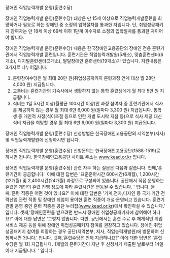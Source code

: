 장애인 직업능력개발 운영(훈련수당)


장애인 직업능력개발 운영(훈련수당) 대상은 만 15세 이상으로 직업능력개발훈련을 희망하거나 필요로 하는 장애인 중 소정의 입학절차를 통과한 자입니다. 단, 취업성공패키지 참여자는 만 18세 이상 69세 이하 1단계 이수자로 소정의 입학절차를 통과한 자이어야 합니다.


장애인 직업능력개발 운영(훈련수당) 내용은 한국장애인고용공단의 장애인 전용 훈련기관에서 직업능력개발 훈련입니다.
훈련기관은 직업능력개발원(5개소), 맞춤훈련센터(6개소), 디지털훈련센터(3개소), 발달장애인 훈련센터(19개소)가 있습니다.
지원내용은 3가지로 나누어집니다.
1. 훈련참여수당은 월 최대 20만 원(취업성공패키지 훈련과정 연계 대상 월 28만 4,000 원) 지급됩니다.
2. 교통비는 훈련기관의 기숙사에서 생활하지 않는 통학 훈련생에게 월 최대 5만 원 지급됩니다.
3. 식비는 1일 5시간 이상(월평균 100시간 이상)인 과정 참여자 중 훈련기관에서 식사를 제공하지 않는 경우 월 최대 6만 6,000 원(일마다 3,300 원) 지급됩니다. 통학생 중 개인적 사정(식이조절 등으로 인한 개별 도시락 지참 등)으로 식사 제공 대신 식비 지급을 희망할 경우 월 최대 6만 6,000 원(일마다 3,300 원) 지급됩니다.


장애인 직업능력개발 운영(훈련수당) 신청방법은 한국장애인고용공단의 지역본부(지사) 및 직업능력개발원에 신청하시면 됩니다.


장애인 직업능력개발 운영(훈련수당) 신청문의는 한국장애인고용공단(1588-1519)로 하시면 됩니다.
한국장애인고용공단 사이트 주소는 www.kead.or.kr 입니다.


장애인 직업능력개발 운영(훈련수당) 관련 자주 하는 질문은 다음과 같습니다.
첫째,'훈련기간이 궁금합니다.' 이에 대한 답변은 '표준훈련시간 600시간(6개월), 1,200시간(12개월) 및 2,400시간(24개월) 과정으로 구성되어 있습니다. 공단에서 직접 운영하는 훈련은 개인의 훈련 진행 정도에 따라 훈련시간은 변동될 수 있습니다.
' 입니다.
둘째,'훈련 직종은 어떤 것이 있나요?' 이에 대한 답변은 '기계,전자,디자인 등 국가 기간·전략산업 관련 직종 및 장애인 취업이 용이한 훈련 직종이 개설·운영되고 있습니다. 훈련기관별 운영 중인 훈련 직종은 공단 누리집(www.kead.or.kr)에서 확인하실 수 있습니다.' 입니다.
셋째,'장애인훈련을 받으려면 반드시 장애인 취업성공패키지에 참여해야 하나요?' 이에 대한 답변은 '그렇지 않습니다. 다만, 공단에서는 훈련 수료 후 체계적인 취업서비스 제공 등을 위해 장애인 취업성공패키지 참여를 권장하고 있습니다. 장애인 취업성공패키지 참여를 희망하는 경우 공단(지역본부, 지사, 직업능력개발원)에 방문하여 신청하시면 됩니다.' 입니다.
넷째,'훈련수당은 언제 지급하나요?' 이에 대한 답변은 '훈련수당은 월 1회 지급됩니다. 1개월의 훈련기간이 지난 후 신청서가 제출된 날로부터 14일 이내 지급됩니다.
' 입니다.